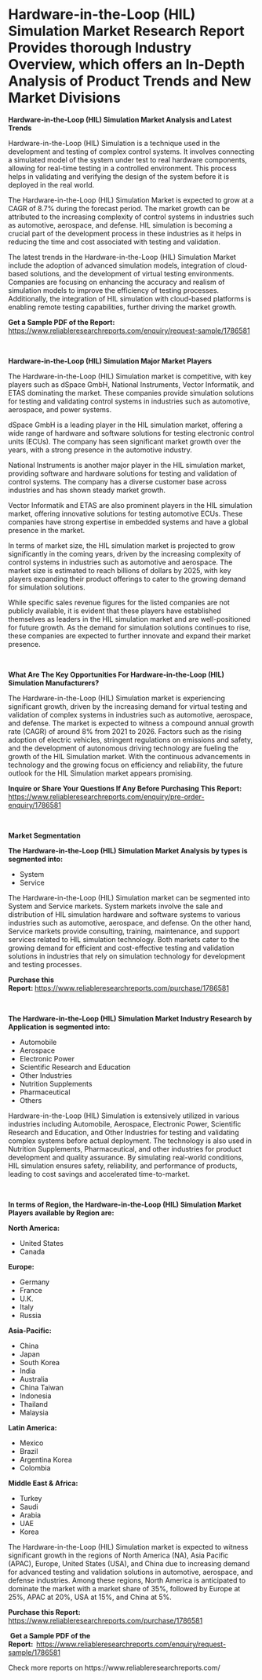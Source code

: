 <p><h1>Hardware-in-the-Loop (HIL) Simulation Market Research Report Provides thorough Industry Overview, which offers an In-Depth Analysis of Product Trends and New Market Divisions</h1></p><p><strong>Hardware-in-the-Loop (HIL) Simulation Market Analysis and Latest Trends</strong></p>
<p><p>Hardware-in-the-Loop (HIL) Simulation is a technique used in the development and testing of complex control systems. It involves connecting a simulated model of the system under test to real hardware components, allowing for real-time testing in a controlled environment. This process helps in validating and verifying the design of the system before it is deployed in the real world.</p><p>The Hardware-in-the-Loop (HIL) Simulation Market is expected to grow at a CAGR of 8.7% during the forecast period. The market growth can be attributed to the increasing complexity of control systems in industries such as automotive, aerospace, and defense. HIL simulation is becoming a crucial part of the development process in these industries as it helps in reducing the time and cost associated with testing and validation.</p><p>The latest trends in the Hardware-in-the-Loop (HIL) Simulation Market include the adoption of advanced simulation models, integration of cloud-based solutions, and the development of virtual testing environments. Companies are focusing on enhancing the accuracy and realism of simulation models to improve the efficiency of testing processes. Additionally, the integration of HIL simulation with cloud-based platforms is enabling remote testing capabilities, further driving the market growth.</p></p>
<p><strong>Get a Sample PDF of the Report:&nbsp;</strong> <a href="https://www.reliableresearchreports.com/enquiry/request-sample/1786581">https://www.reliableresearchreports.com/enquiry/request-sample/1786581</a></p>
<p>&nbsp;</p>
<p><strong>Hardware-in-the-Loop (HIL) Simulation Major Market Players</strong></p>
<p><p>The Hardware-in-the-Loop (HIL) Simulation market is competitive, with key players such as dSpace GmbH, National Instruments, Vector Informatik, and ETAS dominating the market. These companies provide simulation solutions for testing and validating control systems in industries such as automotive, aerospace, and power systems.</p><p>dSpace GmbH is a leading player in the HIL simulation market, offering a wide range of hardware and software solutions for testing electronic control units (ECUs). The company has seen significant market growth over the years, with a strong presence in the automotive industry.</p><p>National Instruments is another major player in the HIL simulation market, providing software and hardware solutions for testing and validation of control systems. The company has a diverse customer base across industries and has shown steady market growth.</p><p>Vector Informatik and ETAS are also prominent players in the HIL simulation market, offering innovative solutions for testing automotive ECUs. These companies have strong expertise in embedded systems and have a global presence in the market.</p><p>In terms of market size, the HIL simulation market is projected to grow significantly in the coming years, driven by the increasing complexity of control systems in industries such as automotive and aerospace. The market size is estimated to reach billions of dollars by 2025, with key players expanding their product offerings to cater to the growing demand for simulation solutions.</p><p>While specific sales revenue figures for the listed companies are not publicly available, it is evident that these players have established themselves as leaders in the HIL simulation market and are well-positioned for future growth. As the demand for simulation solutions continues to rise, these companies are expected to further innovate and expand their market presence.</p></p>
<p>&nbsp;</p>
<p><strong>What Are The Key Opportunities For Hardware-in-the-Loop (HIL) Simulation Manufacturers?</strong></p>
<p><p>The Hardware-in-the-Loop (HIL) Simulation market is experiencing significant growth, driven by the increasing demand for virtual testing and validation of complex systems in industries such as automotive, aerospace, and defense. The market is expected to witness a compound annual growth rate (CAGR) of around 8% from 2021 to 2026. Factors such as the rising adoption of electric vehicles, stringent regulations on emissions and safety, and the development of autonomous driving technology are fueling the growth of the HIL Simulation market. With the continuous advancements in technology and the growing focus on efficiency and reliability, the future outlook for the HIL Simulation market appears promising.</p></p>
<p><strong>Inquire or Share Your Questions If Any Before Purchasing This Report:</strong> <a href="https://www.reliableresearchreports.com/enquiry/pre-order-enquiry/1786581">https://www.reliableresearchreports.com/enquiry/pre-order-enquiry/1786581</a></p>
<p>&nbsp;</p>
<p><strong>Market Segmentation</strong></p>
<p><strong>The Hardware-in-the-Loop (HIL) Simulation Market Analysis by types is segmented into:</strong></p>
<p><ul><li>System</li><li>Service</li></ul></p>
<p><p>The Hardware-in-the-Loop (HIL) Simulation market can be segmented into System and Service markets. System markets involve the sale and distribution of HIL simulation hardware and software systems to various industries such as automotive, aerospace, and defense. On the other hand, Service markets provide consulting, training, maintenance, and support services related to HIL simulation technology. Both markets cater to the growing demand for efficient and cost-effective testing and validation solutions in industries that rely on simulation technology for development and testing processes.</p></p>
<p><strong>Purchase this Report:&nbsp;</strong><a href="https://www.reliableresearchreports.com/purchase/1786581">https://www.reliableresearchreports.com/purchase/1786581</a></p>
<p>&nbsp;</p>
<p><strong>The Hardware-in-the-Loop (HIL) Simulation Market Industry Research by Application is segmented into:</strong></p>
<p><ul><li>Automobile</li><li>Aerospace</li><li>Electronic Power</li><li>Scientific Research and Education</li><li>Other Industries</li><li>Nutrition Supplements</li><li>Pharmaceutical</li><li>Others</li></ul></p>
<p><p>Hardware-in-the-Loop (HIL) Simulation is extensively utilized in various industries including Automobile, Aerospace, Electronic Power, Scientific Research and Education, and Other Industries for testing and validating complex systems before actual deployment. The technology is also used in Nutrition Supplements, Pharmaceutical, and other industries for product development and quality assurance. By simulating real-world conditions, HIL simulation ensures safety, reliability, and performance of products, leading to cost savings and accelerated time-to-market.</p></p>
<p>&nbsp;</p>
<p><strong>In terms of Region, the Hardware-in-the-Loop (HIL) Simulation Market Players available by Region are:</strong></p>
<p>
    <p> <strong> North America: </strong>
        <ul>
            <li>United States</li>
            <li>Canada</li>
        </ul>
        </p> 
    <p> <strong> Europe: </strong>
        <ul>
            <li>Germany</li>
            <li>France</li>
            <li>U.K.</li>
            <li>Italy</li>
            <li>Russia</li>
        </ul>
        </p> 
    <p> <strong> Asia-Pacific: </strong>
        <ul>
            <li>China</li>
            <li>Japan</li>
            <li>South Korea</li>
            <li>India</li>
            <li>Australia</li>
            <li>China Taiwan</li>
            <li>Indonesia</li>
            <li>Thailand</li>
            <li>Malaysia</li>
        </ul>
        </p> 
    <p> <strong> Latin America: </strong>
        <ul>
            <li>Mexico</li>
            <li>Brazil</li>
            <li>Argentina Korea</li>
            <li>Colombia</li>
        </ul>
        </p> 
    <p> <strong> Middle East & Africa: </strong>
        <ul>
            <li>Turkey</li>
            <li>Saudi</li>
            <li>Arabia</li>
            <li>UAE</li>
            <li>Korea</li>
        </ul>
    </p>
    </p>
<p><p>The Hardware-in-the-Loop (HIL) Simulation market is expected to witness significant growth in the regions of North America (NA), Asia Pacific (APAC), Europe, United States (USA), and China due to increasing demand for advanced testing and validation solutions in automotive, aerospace, and defense industries. Among these regions, North America is anticipated to dominate the market with a market share of 35%, followed by Europe at 25%, APAC at 20%, USA at 15%, and China at 5%.</p></p>
<p><strong>Purchase this Report: </strong><a href="https://www.reliableresearchreports.com/purchase/1786581">https://www.reliableresearchreports.com/purchase/1786581</a></p>
<p>&nbsp;<strong>Get a Sample PDF of the Report:&nbsp;&nbsp;</strong><a href="https://www.reliableresearchreports.com/enquiry/request-sample/1786581">https://www.reliableresearchreports.com/enquiry/request-sample/1786581</a></p>
<p><strong></strong></p>
<p>Check more reports on https://www.reliableresearchreports.com/</p>